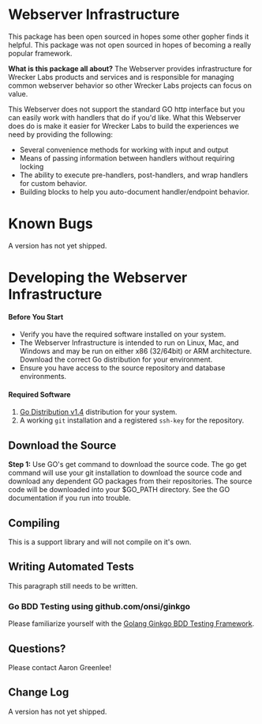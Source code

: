 # Webserver Infrastructure

This package has been open sourced in hopes some other gopher finds it helpful.
This package was not open sourced in hopes of becoming a really popular framework.

**What is this package all about?**
The Webserver provides infrastructure for Wrecker Labs products and services
and is responsible for managing common webserver behavior so other Wrecker Labs
projects can focus on value.

This Webserver does not support the standard GO http interface but you can
easily work with handlers that do if you'd like. What this Webserver does do is
make it easier for Wrecker Labs to build the experiences we need by providing
the following:

* Several convenience methods for working with input and output
* Means of passing information between handlers without requiring locking
* The ability to execute pre-handlers, post-handlers, and wrap handlers for custom behavior.
* Building blocks to help you auto-document handler/endpoint behavior.

# Known Bugs
A version has not yet shipped.

# Developing the Webserver Infrastructure

#### Before You Start

* Verify you have the required software installed on your system.
* The Webserver Infrastructure is intended to run on Linux, Mac, and Windows and may be run on
either x86 (32/64bit) or ARM architecture. Download the correct Go distribution
for your environment.
* Ensure you have access to the source repository and database environments.

#### Required Software
1. [Go Distribution v1.4](http://golang.org/doc/install) distribution for your
system.
2. A working ``git`` installation and a registered ``ssh-key`` for the
repository.

## Download the Source

**Step 1:**
Use GO's get command to download the source code. The go get
command will use your git installation to download the source code and download
any dependent GO packages from their repositories. The source code will be
downloaded into your $GO_PATH directory. See the GO documentation if you
run into trouble.

## Compiling

This is a support library and will not compile on it's own.

## Writing Automated Tests
This paragraph still needs to be written.

### Go BDD Testing using github.com/onsi/ginkgo
Please familiarize yourself with the [Golang Ginkgo BDD Testing Framework](https://github.com/onsi/ginkgo).

## Questions?
Please contact Aaron Greenlee!

## Change Log
A version has not yet shipped.
